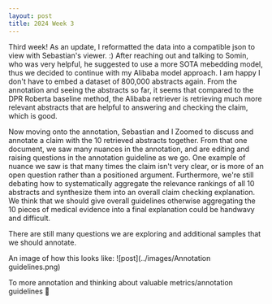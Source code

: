 ```yaml
---
layout: post
title: 2024 Week 3
---
```


Third week!
As an update, I reformatted the data into a compatible json to view with Sebastian's viewer. :)
After reaching out and talking to Somin, who was very helpful, he suggested to use a more SOTA mebedding model, thus we decided to continue with my Alibaba model approach. I am happy I don't have to embed a dataset of 800,000 abstracts again.
From the annotation and seeing the abstracts so far, it seems that compared to the DPR Roberta baseline method, the Alibaba retriever is retrieving much more relevant abstracts that are helpful to answering and checking the claim, which is good.

Now moving onto the annotation, Sebastian and I Zoomed to discuss and annotate a claim with the 10 retrieved abstracts together. From that one document, we saw many nuances in the annotation, and are editing and raising questions in the annotation guideline as we go. One example of nuance we saw is that many times the claim isn't very clear, or is more of an open question rather than a positioned argument.
Furthermore, we're still debating how to systematically aggregate the relevance rankings of all 10 abstracts and synthesize them into an overall claim checking explanation. We think that we should give overall guidelines otherwise aggregating the 10 pieces of medical evidence into a final explanation could be handwavy and difficult.

There are still many questions we are exploring and additional samples that we should annotate. 

An image of how this looks like:
![post](../images/Annotation guidelines.png)

To more annotation and thinking about valuable metrics/annotation guidelines 🥂

